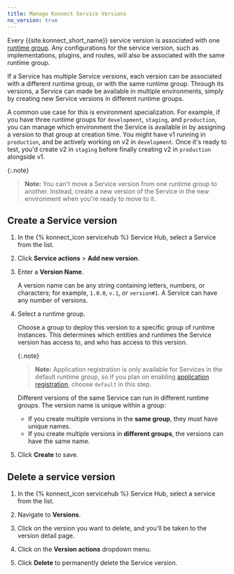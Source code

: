 ```yaml
---
title: Manage Konnect Service Versions
no_version: true
---
```


Every {{site.konnect_short_name}} service version is associated with one [runtime group](/konnect/runtime-manager/runtime-groups/).
Any configurations for the service version, such as implementations, plugins,
and routes, will also be associated with the same runtime group.

If a Service has multiple Service versions, each version can be
associated with a different runtime group, or with the same runtime group.
Through its versions, a Service can made be available in multiple environments,
simply by creating new Service versions in different runtime groups.

A common use case for this is environment specialization.
For example, if you have three runtime groups for `development`, `staging`, and
`production`, you can manage which environment the Service is available in by
assigning a version to that group at creation time. You might have v1 running
in `production`, and be actively working on v2 in `development`. Once it's
ready to test, you'd create v2 in `staging` before finally creating v2 in
`production` alongside v1.

{:.note}
> **Note:** You can't move a Service version from one runtime group to another.
Instead, create a new version of the Service in the new environment when you're
ready to move to it.

## Create a Service version

1. In the {% konnect_icon servicehub %} Service Hub, select a Service from the list.

1. Click **Service actions** > **Add new version**.

1. Enter a **Version Name**.

    A version name can be any string containing letters, numbers, or characters;
    for example, `1.0.0`, `v.1`, or `version#1`. A Service can have any number of
    versions.

1. Select a runtime group.

    Choose a group to deploy this version to a specific group of runtime
    instances. This determines which entities and runtimes the Service version
    has access to, and who has access to this version.

    {:.note}
    > **Note:** Application registration is only available for
    Services in the default runtime group, so if you plan on enabling
    [application registration](/konnect/dev-portal/applications/application-overview),
    choose `default` in this step.

    Different versions of the same Service can run in different runtime groups.
    The version name is unique within a group:

    * If you create multiple versions in the **same group**, they must have unique names.
    * If you create multiple versions in **different groups**, the versions can have the same name.

1. Click **Create** to save.

## Delete a service version

1. In the {% konnect_icon servicehub %} Service Hub, select a service from the list.

1. Navigate to **Versions**.

1. Click on the version you want to delete, and you'll be taken to the version detail page.

1. Click on the **Version actions** dropdown menu.

1. Click **Delete** to permanently delete the Service version.
